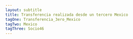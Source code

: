 ```yaml
---
layout: subtitle
title: Transferencia realizada desde un tercero Mexico
tagOne: Transferencia_3ero_Mexico
tagTwo: Mexico
tagThree: Socio46
---
```

